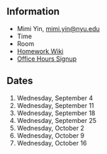 ## Information
* Mimi Yin, mimi.yin@nyu.edu
* Time
* Room
* [Homework Wiki](https://github.com/ITPNYU/ICM-Code-2019/wiki/Homework-MimiY-03)
* [Office Hours Signup](https://itp.nyu.edu/inwiki/Signup/Mimi)

## Dates

1. Wednesday, September 4
2. Wednesday, September 11
3. Wednesday, September 18
4. Wednesday, September 25
5. Wednesday, October 2
6. Wednesday, October 9
7. Wednesday, October 16
